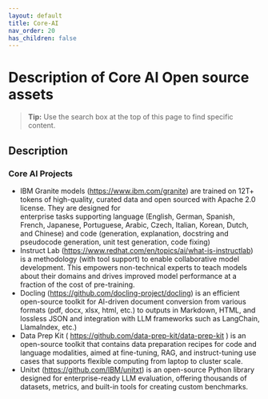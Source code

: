 ```yaml
---
layout: default
title: Core-AI
nav_order: 20
has_children: false
---
```


# Description of Core AI Open source assets 

> **Tip:** Use the search box at the top of this page to find specific content.


## Description 


### Core AI Projects 
* IBM Granite models (https://www.ibm.com/granite) are trained on 12T+ tokens of high-quality, curated data and open sourced with Apache 2.0 license.   They are designed for  
enterprise tasks supporting language (English, German, Spanish, French, Japanese, Portuguese, Arabic, Czech, Italian, Korean, Dutch, and Chinese) and code (generation, explanation, docstring and pseudocode generation, unit test generation, code fixing)
* Instruct Lab (https://www.redhat.com/en/topics/ai/what-is-instructlab) is a methodology (with tool support) to enable collaborative model development.  This empowers non-technical experts to teach models about their domains and drives improved model performance at a fraction of the cost of pre-training. 
* Docling (https://github.com/docling-project/docling) is an efficient open-source toolkit for AI-driven document conversion from various formats (pdf, docx, xlsx, html, etc.)  to outputs in Markdown, HTML, and lossless JSON and integration with LLM frameworks such as LangChain, LlamaIndex, etc.)
* Data Prep Kit ( https://github.com/data-prep-kit/data-prep-kit ) is an open-source toolkit that contains data preparation recipes for code and language modalities, aimed at fine-tuning, RAG, and instruct-tuning use cases that supports flexible computing from laptop to cluster scale.
*	Unitxt (https://github.com/IBM/unitxt) is an open-source Python library designed for enterprise-ready LLM evaluation, offering thousands of datasets, metrics, and built-in tools for creating custom benchmarks.  



